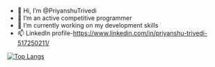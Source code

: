 
- 👋 Hi, I’m @PriyanshuTrivedi
- 👀 I’m an active competitive programmer
- 🌱 I’m currently working on my development skills
- 📫 LinkedIn profile-https://www.linkedin.com/in/priyanshu-trivedi-517250211/

<!---
PriyanshuTrivedi/PriyanshuTrivedi is a ✨ special ✨ repository because its `README.md` (this file) appears on your GitHub profile.
You can click the Preview link to take a look at your changes.
--->

[![Top Langs](https://github-readme-stats.vercel.app/api/top-langs/?username=PriyanshuTrivedi&layout=compact)](https://github.com/PriyanshuTrivedi)

